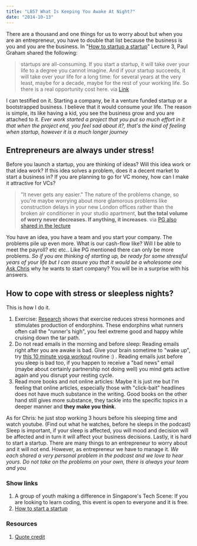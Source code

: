 ```yaml
---
title: "LB57 What Is Keeping You Awake At Night?"
date: "2014-10-13"
---
```


There are a thousand and one things for us to worry about but when you are an entrepreneur, you have to double that list because the business is you and you are the business. In "[How to startup a startup](https://www.youtube.com/watch?v=ii1jcLg-eIQ)" Lecture 3, Paul Graham shared the following:

> startups are all-consuming. If you start a startup, it will take over your life to a degree you cannot imagine. And if your startup succeeds, it will take over your life for a long time: for several years at the very least, maybe for a decade, maybe for the rest of your working life. So there is a real opportunity cost here. via [Link](http://www.paulgraham.com/before.html)

I can testified on it. Starting a company, be it a venture funded startup or a bootstrapped business. I believe that it would consume your life. The reason is simple, its like having a kid, you see the business grow and you are attached to it. _Ever work started a project that you put so much effort in it that when the project end, you feel sad about it?, that's the kind of feeling when startup, however it is a much longer journey_

## Entrepreneurs are always under stress!

Before you launch a startup, you are thinking of ideas? Will this idea work or that idea work? If this idea solves a problem, does it a decent market to start a business in? If you are planning to go for VC money, how can I make it attractive for VCs?

> "It never gets any easier." The nature of the problems change, so you're maybe worrying about more glamorous problems like construction delays in your new London offices rather than the broken air conditioner in your studio apartment, **but the total volume of worry never decreases. If anything, it increases**. via [PG also shared in the lecture](http://tech.genius.com/Paul-graham-lecture-3-counterintuitive-parts-of-startups-and-how-to-have-ideas-annotated)

You have an idea, you have a team and you start your company. The problems pile up even more. What is our cash-flow like? Will I be able to meet the payroll? etc etc.. Like PG mentioned there can only be more problems. _So if you are thinking of starting up, be ready for some stressful years of your life but I can assure you that it would be a wholesome one_ [Ask Chris](http://launchbyte.com/ask/) why he wants to start company? You will be in a surprise with his answers.

## How to cope with stress or sleepless nights?

This is how I do it.

1. Exercise: [Research](http://www.health.harvard.edu/newsletters/harvard_mens_health_watch/2011/february/exercising-to-relax) shows that exercise reduces stress hormones and stimulates production of endorphins. These endorphins what runners often call the "runner's high", you feel extreme good and happy while cruising down the tar path.
2. Do not read emails in the morning and before sleep: Reading emails right after you are awake is bad. Give your brain sometime to "wake up", try [this 10 minute yoga workout](http://ourlittlegreendot.com/this-10-minute-morning-routine-will-transform-your-day/#6) routine :) . Reading emails just before you sleep is bad too, if you happen to receive a "bad news" email (maybe about certainly partnership not doing well) you mind gets active again and you disrupt your resting cycle.
3. Read more books and not online articles: Maybe it is just me but I'm feeling that online articles, especially those with "click-bait" headlines does not have much substance in the writing. Good books on the other hand still gives more substance, they tackle into the specific topics in a deeper manner and **they make you think**.

As for Chris: he just stop working 3 hours before his sleeping time and watch youtube. (Find out what he watches, before he sleeps in the podcast) Sleep is important, if your sleep is affected, you will mood and decision will be affected and in turn it will affect your business decisions. Lastly, it is hard to start a startup. There are many things to an entrepreneur to worry about and it will not end. However, as entrepreneur we have to manage it. _We each shared a very personal problem in the podcast and we love to hear yours. Do not take on the problems on your own, there is always your team and you_

### Show links

1. A group of youth making a difference in Singapore's Tech Scene: If you are looking to learn coding, this event is open to everyone and it is free.
2. [How to start a startup](https://www.youtube.com/channel/UCxIJaCMEptJjxmmQgGFsnCg/feed)

### Resources

1. [Quote credit](https://www.youtube.com/watch?v=zztV7Pc1ss4)
